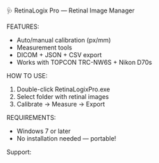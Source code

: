 🩺 RetinaLogix Pro — Retinal Image Manager

FEATURES:
- Auto/manual calibration (px/mm)
- Measurement tools
- DICOM + JSON + CSV export
- Works with TOPCON TRC-NW6S + Nikon D70s

HOW TO USE:
1. Double-click RetinaLogixPro.exe
2. Select folder with retinal images
3. Calibrate → Measure → Export

REQUIREMENTS:
- Windows 7 or later
- No installation needed — portable!

Support: 
